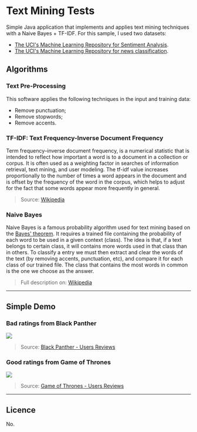 # Text Mining Tests
Simple Java application that implements and applies text mining techniques with a Naive Bayes + TF-IDF. For this sample, I used two datasets:
 * [The UCI's Machine Learning Repository for Sentiment Analysis](https://archive.ics.uci.edu/ml/datasets/Sentiment+Labelled+Sentences).
 * [The UCI's Machine Learning Repository for news classification](https://archive.ics.uci.edu/ml/datasets/Twenty+Newsgroups/).


## Algorithms


### Text Pre-Processing
This software applies the following techniques in the input and training data:
 - Remove punctuation;
 - Remove stopwords;
 - Remove accents.


### TF-IDF: Text Frequency-Inverse Document Frequency 
Term frequency–inverse document frequency, is a numerical statistic that is intended to reflect how important a word is to a document in a collection or corpus. It is often used as a weighting factor in searches of information retrieval, text mining, and user modeling. The tf-idf value increases proportionally to the number of times a word appears in the document and is offset by the frequency of the word in the corpus, which helps to adjust for the fact that some words appear more frequently in general. 
> Source: [Wikipedia](https://en.wikipedia.org/wiki/Tf%E2%80%93idf)

### Naive Bayes
Naive Bayes is a famous probability algorithm used for text mining based on the [Bayes' theorem](https://en.wikipedia.org/wiki/Bayes%27_theorem). It requires a trained file containing the probability of each word to be used in a given context (class). The idea is that, if a text belongs to certain class, it will contains more words used in that class than in others. To classify a entry we must then extract and clear the words of the text (by removing accents, punctuation, etc), and compare it for each class of our trained file. The class that contains the most words in common is the one we choose as the answer. 
> Full description on: [Wikipedia](https://en.wikipedia.org/wiki/Naive_Bayes_classifier)

<hr>

## Simple Demo
### Bad ratings from Black Panther
<img src="https://i.imgur.com/M7JUqAc.gif">

> Source: [Black Panther - Users Reviews](https://www.imdb.com/title/tt1825683/reviews)

### Good ratings from Game of Thrones
<img src="https://i.imgur.com/sHwiD9r.gif">

> Source: [Game of Thrones - Users Reviews](https://www.imdb.com/title/tt0944947/reviews)


<hr>

## Licence

No.